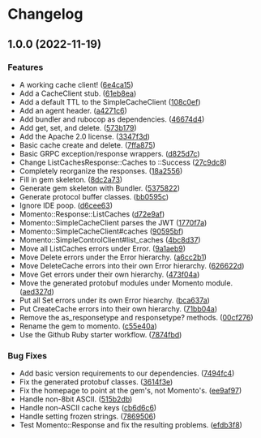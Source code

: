 # Changelog

## 1.0.0 (2022-11-19)


### Features

* A working cache client! ([6e4ca15](https://github.com/momentohq/client-sdk-ruby/commit/6e4ca152388e23e416b456ffacc63cdf83244928))
* Add a CacheClient stub. ([61eb8ea](https://github.com/momentohq/client-sdk-ruby/commit/61eb8ea617bacdf2d9056f986b032f7a07aa1ba7))
* Add a default TTL to the SimpleCacheClient ([108c0ef](https://github.com/momentohq/client-sdk-ruby/commit/108c0ef335f149d4e6c7951a7b33e2e268643d5c))
* Add an agent header. ([a4271c6](https://github.com/momentohq/client-sdk-ruby/commit/a4271c659bcd9116d8ef4d800bbdc54eade64c20))
* Add bundler and rubocop as dependencies. ([46674d4](https://github.com/momentohq/client-sdk-ruby/commit/46674d4a6cd14dab0a27e491e48063e4ecd9b2ca))
* Add get, set, and delete. ([573b179](https://github.com/momentohq/client-sdk-ruby/commit/573b179177481a4298c5af947d056aab44a70c71))
* Add the Apache 2.0 license. ([3347f3d](https://github.com/momentohq/client-sdk-ruby/commit/3347f3db4934846d5f1ea40a696ab328686fbd13))
* Basic cache create and delete. ([7ffa875](https://github.com/momentohq/client-sdk-ruby/commit/7ffa8758ced869905af8ca07a4a9823efcc86aab))
* Basic GRPC exception/response wrappers. ([d825d7c](https://github.com/momentohq/client-sdk-ruby/commit/d825d7c744a3a1d5124b413e129debff2289a04d))
* Change ListCachesResponse::Caches to ::Success ([27c9dc8](https://github.com/momentohq/client-sdk-ruby/commit/27c9dc89ecd2665f2b8dc3dc1abaadfc27c1993a))
* Completely reorganize the responses. ([18a2556](https://github.com/momentohq/client-sdk-ruby/commit/18a25566591420477e25c0712af8f1a2a07260f5))
* Fill in gem skeleton. ([8dc2a73](https://github.com/momentohq/client-sdk-ruby/commit/8dc2a73ceaec86f90a40f3283ae8bf32855b74db))
* Generate gem skeleton with Bundler. ([5375822](https://github.com/momentohq/client-sdk-ruby/commit/53758221bca68ddece6f2105f6fcbc923c84ab75))
* Generate protocol buffer classes. ([bb0595c](https://github.com/momentohq/client-sdk-ruby/commit/bb0595cb365598918334337640a327a3539421ef))
* Ignore IDE poop. ([d6cee63](https://github.com/momentohq/client-sdk-ruby/commit/d6cee633b6b7c527dfa3e7e4cb8bd4b4a23b8a1c))
* Momento::Response::ListCaches ([d72e9af](https://github.com/momentohq/client-sdk-ruby/commit/d72e9afc856d2a3a2f9e43222930d5aa39f04f02))
* Momento::SimpleCacheClient parses the JWT ([1770f7a](https://github.com/momentohq/client-sdk-ruby/commit/1770f7a2a6afdbcd53c892f2f0b96d78fc3e025e))
* Momento::SimpleCacheClient#caches ([90595bf](https://github.com/momentohq/client-sdk-ruby/commit/90595bf4f1a1a926907b42f66153b3353ff17ddc))
* Momento::SimpleControlClient#list_caches ([4bc8d37](https://github.com/momentohq/client-sdk-ruby/commit/4bc8d37c49f92bee63eb3fcc72adc42c59bb1b3e))
* Move all ListCaches errors under Error. ([9a1aeb9](https://github.com/momentohq/client-sdk-ruby/commit/9a1aeb95b9dbda9f7565a67c47f9a41a9e77754a))
* Move Delete errors under the Error hierarchy. ([a6cc2b1](https://github.com/momentohq/client-sdk-ruby/commit/a6cc2b1bc0971a90c45b1865da3156617d924fe5))
* Move DeleteCache errors into their own Error hierarchy. ([626622d](https://github.com/momentohq/client-sdk-ruby/commit/626622df01ca3532f8aa3892d7dd76c1c18cfae8))
* Move Get errors under their own hierarchy. ([473f04a](https://github.com/momentohq/client-sdk-ruby/commit/473f04aa82b8e71ee8f075b70fd2b7150d227bf9))
* Move the generated protobuf modules under Momento module. ([aed327d](https://github.com/momentohq/client-sdk-ruby/commit/aed327defc97b1e0295055e69cc5449d04a6b862))
* Put all Set errors under its own Error hiearchy. ([bca637a](https://github.com/momentohq/client-sdk-ruby/commit/bca637a1c090cc2ce3f9f95c968a5fde0883d226))
* Put CreateCache errors into their own hierarchy. ([71bb04a](https://github.com/momentohq/client-sdk-ruby/commit/71bb04a5d68dedd0c0353b6d8bf9d779dd1c18d0))
* Remove the as_responsetype and responsetype? methods. ([00cf276](https://github.com/momentohq/client-sdk-ruby/commit/00cf2762fc469a2aa75984577940487a2a850f90))
* Rename the gem to momento. ([c55e40a](https://github.com/momentohq/client-sdk-ruby/commit/c55e40aca64cf1bdfbc1d122ca653a4c0c4188b7))
* Use the Github Ruby starter workflow. ([7874fbd](https://github.com/momentohq/client-sdk-ruby/commit/7874fbd66b010b4a86ade18bced664693c7dc594))


### Bug Fixes

* Add basic version requirements to our dependencies. ([7494fc4](https://github.com/momentohq/client-sdk-ruby/commit/7494fc4530053ad55d1fe8845c7aa23504e6d908))
* Fix the generated protobuf classes. ([3614f3e](https://github.com/momentohq/client-sdk-ruby/commit/3614f3e027f102aa3ac7ab2650cedb88d62cdf5f))
* Fix the homepage to point at the gem's, not Momento's. ([ee9af97](https://github.com/momentohq/client-sdk-ruby/commit/ee9af97278b0633ec0063bba964b677c800acbf5))
* Handle non-8bit ASCII. ([515b2db](https://github.com/momentohq/client-sdk-ruby/commit/515b2dbb895aa22617fc55112bde45b1e745708c))
* Handle non-ASCII cache keys ([cb6d6c6](https://github.com/momentohq/client-sdk-ruby/commit/cb6d6c69ef93f43ea1e348fc36b27e9216bc4b43))
* Handle setting frozen strings. ([7869506](https://github.com/momentohq/client-sdk-ruby/commit/7869506206f03b54773f0cb282ab996f18b78cb2))
* Test Momento::Response and fix the resulting problems. ([efdb3f8](https://github.com/momentohq/client-sdk-ruby/commit/efdb3f8abb2354617ec31f38737efa03716808e4))
